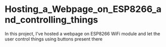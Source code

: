 # Hosting_a_Webpage_on_ESP8266_and_controlling_things
In this project, I've hosted a webpage on ESP8266 WiFi module and let the user control things using buttons present there
